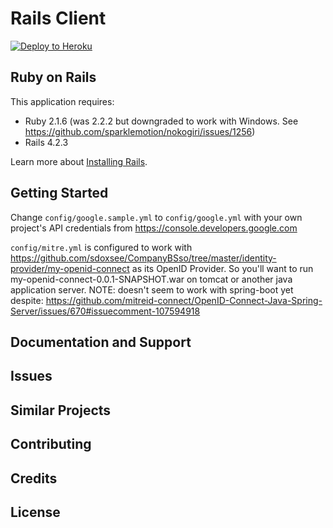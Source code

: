 Rails Client
================

[![Deploy to Heroku](https://www.herokucdn.com/deploy/button.png)](https://heroku.com/deploy)

Ruby on Rails
-------------

This application requires:

- Ruby 2.1.6 (was 2.2.2 but downgraded to work with Windows. See https://github.com/sparklemotion/nokogiri/issues/1256)
- Rails 4.2.3

Learn more about [Installing Rails](http://railsapps.github.io/installing-rails.html).

Getting Started
---------------
Change ```config/google.sample.yml``` to ```config/google.yml``` with your own project's API credentials from https://console.developers.google.com

```config/mitre.yml``` is configured to work with https://github.com/sdoxsee/CompanyBSso/tree/master/identity-provider/my-openid-connect as its OpenID Provider. So you'll want to run my-openid-connect-0.0.1-SNAPSHOT.war on tomcat or another java application server. NOTE: doesn't seem to work with spring-boot yet despite: https://github.com/mitreid-connect/OpenID-Connect-Java-Spring-Server/issues/670#issuecomment-107594918

Documentation and Support
-------------------------

Issues
-------------

Similar Projects
----------------

Contributing
------------

Credits
-------

License
-------
